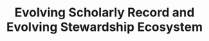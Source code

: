 ---
dateStart: 2014-06-10
dateEnd: 2014-06-10
title: "Evolving Scholarly Record and Evolving Stewardship Ecosystem"
venue: "OCLC Research and DANS"
organizer: Andrea Scharnhorst
credit: "Places & Spaces"
city: Amsterdam
state:
country: Netherlands
pdfLink:
venueImages:
 - sm: image01.sm.jpg
   lg: image01.lg.jpg
---